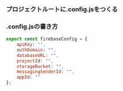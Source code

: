 ### プロジェクトルートに.config.jsをつくる

### .config.jsの書き方

```jsx
export const firebaseConfig = {
    apiKey: "",
    authDomain: "",
    databaseURL: "",
    projectId: "",
    storageBucket: "",
    messagingSenderId: "",
    appId: ""
};
```